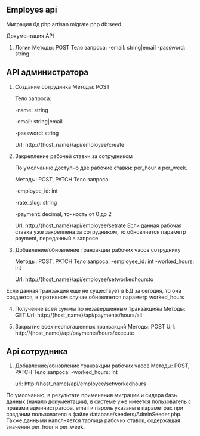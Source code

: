## Employes api

Миграция бд
php artisan migrate
php db:seed

Документация API

1. Логин
   Методы: POST
   Тело запроса:
   -email: string|email
   -password: string
   

## API администратора  


1. Создание сотрудника
    Методы: POST
   
   Тело запроса:
   
   -name: string
   
   -email: string|email
   
   -password: string
   

   Url: http://{host_name}/api/employee/create
   

2. Закрепление рабочей ставки за сотрудником
 
   По умолчанию доступно две рабочие ставки: per_hour и per_week.
   
   Методы: POST, PATCH
   Тело запроса:
   
   -employee_id: int
   
   -rate_slug: string
   
   -payment: decimal, точность от 0 до 2
   

   Url: http://{host_name}/api/employee/setrate
   Если данная рабочая ставка уже закреплена за сотрудником, то обновляется параметр payment, переданный в запросе

3. Добавление/обновление транзакции рабочих часов сотруднику

   Методы: POST, PATCH
   Тело запроса:
   -employee_id: int
   -worked_hours: int

   Url: http://{host_name}/api/employee/setworkedhoursto

Если данная транзакция еще не существует в БД за сегодня, то она создается, в противном случае обновляется параметр worked_hours

4. Получение всей суммы по незавершенным транзакциям
   Методы: GET
   Url: http://{host_name}/api/payments/hours/all

5. Закрытие всех неопогашенных транзакций
   Методы: POST
   Url:  http://{host_name}/api/payments/hours/execute

## Api сотрудника  
1. Добавление/обновление транзакции рабочих часов
   Методы: POST, PATCH
   Тело запроса:
   -worked_hours: int

   url: http:/{host_name}/api/employee/setworkedhours


По умолчанию, в результате применения миграции и сидера базы данных (начало документации), в системе уже имеется пользователь с правами администратора. email и пароль указаны в параметрах при создании пользователя в файле database/seeders/AdminSeeder.php.  
Также данными наполняется таблица рабочих ставок, содержащая значения per_hour и per_week.


   
